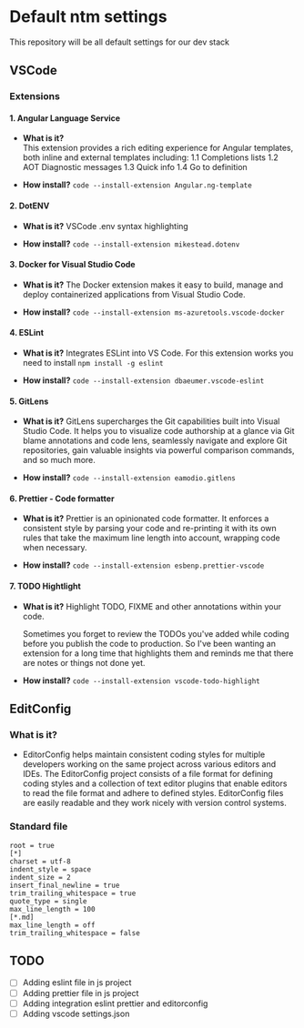 # Default ntm settings

This repository will be all default settings for our dev stack

## VSCode

### Extensions

#### 1. Angular Language Service

- **What is it?**  
   This extension provides a rich editing experience for Angular templates, both inline and external templates including:
  1.1 Completions lists
  1.2 AOT Diagnostic messages
  1.3 Quick info
  1.4 Go to definition

- **How install?**
  `code --install-extension Angular.ng-template`

#### 2. DotENV

- **What is it?**
  VSCode .env syntax highlighting

- **How install?**
  `code --install-extension mikestead.dotenv`

#### 3. Docker for Visual Studio Code

- **What is it?**
  The Docker extension makes it easy to build, manage and deploy containerized applications from Visual Studio Code.

- **How install?**
  `code --install-extension ms-azuretools.vscode-docker`

#### 4. ESLint

- **What is it?**
  Integrates ESLint into VS Code. For this extension works you need to install `npm install -g eslint`

- **How install?**
  `code --install-extension dbaeumer.vscode-eslint`

#### 5. GitLens

- **What is it?**
  GitLens supercharges the Git capabilities built into Visual Studio Code. It helps you to visualize code authorship at a glance via Git blame annotations and code lens, seamlessly navigate and explore Git repositories, gain valuable insights via powerful comparison commands, and so much more.

- **How install?**
  `code --install-extension eamodio.gitlens`

#### 6. Prettier - Code formatter

- **What is it?**
  Prettier is an opinionated code formatter. It enforces a consistent style by parsing your code and re-printing it with its own rules that take the maximum line length into account, wrapping code when necessary.

- **How install?**
  `code --install-extension esbenp.prettier-vscode`

#### 7. TODO Hightlight

- **What is it?**
  Highlight TODO, FIXME and other annotations within your code.

  Sometimes you forget to review the TODOs you've added while coding before you publish the code to production. So I've been wanting an extension for a long time that highlights them and reminds me that there are notes or things not done yet.

- **How install?**
  `code --install-extension vscode-todo-highlight`

## EditConfig

### What is it?

- EditorConfig helps maintain consistent coding styles for multiple developers working on the same project across various editors and IDEs. The EditorConfig project consists of a file format for defining coding styles and a collection of text editor plugins that enable editors to read the file format and adhere to defined styles. EditorConfig files are easily readable and they work nicely with version control systems.

### Standard file

```
root = true
[*]
charset = utf-8
indent_style = space
indent_size = 2
insert_final_newline = true
trim_trailing_whitespace = true
quote_type = single
max_line_length = 100
[*.md]
max_line_length = off
trim_trailing_whitespace = false
```

## TODO

- [ ] Adding eslint file in js project
- [ ] Adding prettier file in js project
- [ ] Adding integration eslint prettier and editorconfig
- [ ] Adding vscode settings.json
